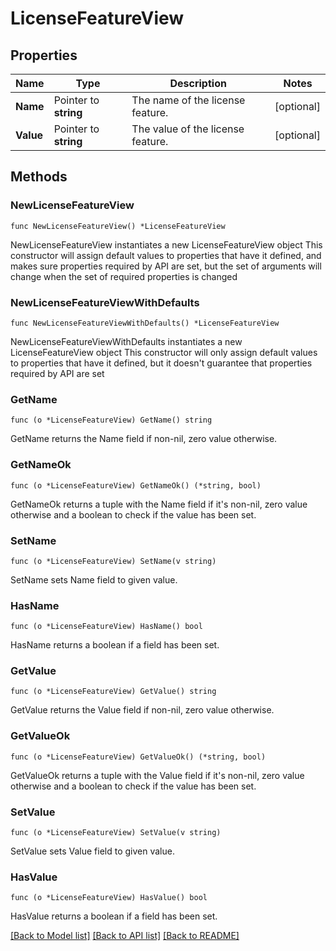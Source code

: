 # LicenseFeatureView

## Properties

Name | Type | Description | Notes
------------ | ------------- | ------------- | -------------
**Name** | Pointer to **string** | The name of the license feature. | [optional] 
**Value** | Pointer to **string** | The value of the license feature. | [optional] 

## Methods

### NewLicenseFeatureView

`func NewLicenseFeatureView() *LicenseFeatureView`

NewLicenseFeatureView instantiates a new LicenseFeatureView object
This constructor will assign default values to properties that have it defined,
and makes sure properties required by API are set, but the set of arguments
will change when the set of required properties is changed

### NewLicenseFeatureViewWithDefaults

`func NewLicenseFeatureViewWithDefaults() *LicenseFeatureView`

NewLicenseFeatureViewWithDefaults instantiates a new LicenseFeatureView object
This constructor will only assign default values to properties that have it defined,
but it doesn't guarantee that properties required by API are set

### GetName

`func (o *LicenseFeatureView) GetName() string`

GetName returns the Name field if non-nil, zero value otherwise.

### GetNameOk

`func (o *LicenseFeatureView) GetNameOk() (*string, bool)`

GetNameOk returns a tuple with the Name field if it's non-nil, zero value otherwise
and a boolean to check if the value has been set.

### SetName

`func (o *LicenseFeatureView) SetName(v string)`

SetName sets Name field to given value.

### HasName

`func (o *LicenseFeatureView) HasName() bool`

HasName returns a boolean if a field has been set.

### GetValue

`func (o *LicenseFeatureView) GetValue() string`

GetValue returns the Value field if non-nil, zero value otherwise.

### GetValueOk

`func (o *LicenseFeatureView) GetValueOk() (*string, bool)`

GetValueOk returns a tuple with the Value field if it's non-nil, zero value otherwise
and a boolean to check if the value has been set.

### SetValue

`func (o *LicenseFeatureView) SetValue(v string)`

SetValue sets Value field to given value.

### HasValue

`func (o *LicenseFeatureView) HasValue() bool`

HasValue returns a boolean if a field has been set.


[[Back to Model list]](../README.md#documentation-for-models) [[Back to API list]](../README.md#documentation-for-api-endpoints) [[Back to README]](../README.md)


